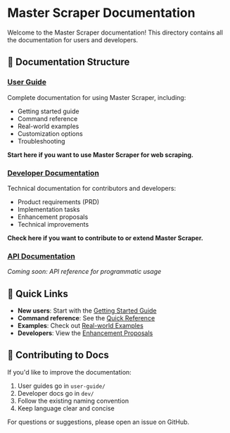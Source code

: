 # Master Scraper Documentation

Welcome to the Master Scraper documentation! This directory contains all the documentation for users and developers.

## 📖 Documentation Structure

### [User Guide](user-guide/)
Complete documentation for using Master Scraper, including:
- Getting started guide
- Command reference
- Real-world examples
- Customization options
- Troubleshooting

**Start here if you want to use Master Scraper for web scraping.**

### [Developer Documentation](dev/)
Technical documentation for contributors and developers:
- Product requirements (PRD)
- Implementation tasks
- Enhancement proposals
- Technical improvements

**Check here if you want to contribute to or extend Master Scraper.**

### [API Documentation](api/)
*Coming soon: API reference for programmatic usage*

## 🚀 Quick Links

- **New users**: Start with the [Getting Started Guide](user-guide/01-getting-started.md)
- **Command reference**: See the [Quick Reference](user-guide/02-quick-reference.md)
- **Examples**: Check out [Real-world Examples](user-guide/03-examples.md)
- **Developers**: View the [Enhancement Proposals](dev/ENHANCEMENTS.md)

## 📝 Contributing to Docs

If you'd like to improve the documentation:
1. User guides go in `user-guide/`
2. Developer docs go in `dev/`
3. Follow the existing naming convention
4. Keep language clear and concise

For questions or suggestions, please open an issue on GitHub.